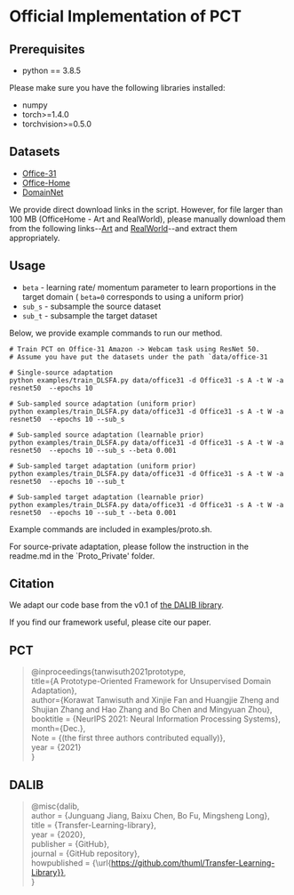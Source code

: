 # Official Implementation of PCT
## Prerequisites
- python == 3.8.5

Please make sure you have the following libraries installed:
- numpy
- torch>=1.4.0
- torchvision>=0.5.0

## Datasets
- [Office-31](https://people.eecs.berkeley.edu/~jhoffman/domainadapt/)
- [Office-Home](https://www.hemanthdv.org/OfficeHome-Dataset/)
- [DomainNet](http://ai.bu.edu/M3SDA/) 

We provide direct download links in the script. However, for file larger than 100 MB (OfficeHome - Art and RealWorld), please manually download them from the following links--[Art](https://drive.google.com/file/d/18_F4TMEwP3yJcxTwhgH3FFc7OYtSJxAj/view?usp=sharing) and [RealWorld](https://drive.google.com/file/d/1xZPldApUAkx4qzsRIi00qfnzeX13HWCe/view?usp=sharing)--and extract them appropriately.

## Usage
- `beta` - learning rate/ momentum parameter to learn proportions in the target domain ( `beta=0` corresponds to using a uniform prior)
- `sub_s` - subsample the source dataset
- `sub_t` - subsample the target dataset

Below, we provide example commands to run our method.
```shell script
# Train PCT on Office-31 Amazon -> Webcam task using ResNet 50.
# Assume you have put the datasets under the path `data/office-31

# Single-source adaptation 
python examples/train_DLSFA.py data/office31 -d Office31 -s A -t W -a resnet50  --epochs 10

# Sub-sampled source adaptation (uniform prior)
python examples/train_DLSFA.py data/office31 -d Office31 -s A -t W -a resnet50  --epochs 10 --sub_s

# Sub-sampled source adaptation (learnable prior)
python examples/train_DLSFA.py data/office31 -d Office31 -s A -t W -a resnet50  --epochs 10 --sub_s --beta 0.001

# Sub-sampled target adaptation (uniform prior)
python examples/train_DLSFA.py data/office31 -d Office31 -s A -t W -a resnet50  --epochs 10 --sub_t

# Sub-sampled target adaptation (learnable prior)
python examples/train_DLSFA.py data/office31 -d Office31 -s A -t W -a resnet50  --epochs 10 --sub_t --beta 0.001

```
Example commands are included in examples/proto.sh.

For source-private adaptation, please follow the instruction in the readme.md in the `Proto_Private' folder.

## Citation
We adapt our code base from the v0.1 of [the DALIB library](https://github.com/thuml/Transfer-Learning-Library).

If you find our framework useful, please cite our paper.

## PCT

> @inproceedings{tanwisuth2021prototype,  
>  title={A Prototype-Oriented Framework for Unsupervised Domain Adaptation},  
>  author={Korawat Tanwisuth and Xinjie Fan and Huangjie Zheng and Shujian Zhang and Hao Zhang and Bo Chen and Mingyuan Zhou},  
> booktitle = {NeurIPS 2021: Neural Information Processing Systems},   
> month={Dec.},  
> Note = {(the first three authors contributed equally)},  
> year = {2021}  
> }  

## DALIB

> @misc{dalib,  
>  author = {Junguang Jiang, Baixu Chen, Bo Fu, Mingsheng Long},  
>  title = {Transfer-Learning-library},  
>  year = {2020},  
>  publisher = {GitHub},  
>  journal = {GitHub repository},  
>  howpublished = {\url{https://github.com/thuml/Transfer-Learning-Library}},  
> }  



